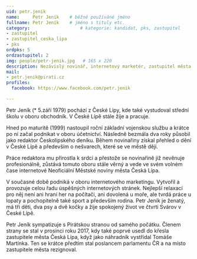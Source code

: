 ```yaml
---
uid: petr.jenik
name:     Petr Jeník  	# běžně používáné jméno
fullname: Petr Jeník  	# jméno s tituly etc.
category:                 	# kategorie: kandidat, pks, zastupitel
- zastupitel
- zastupitel_ceska_lipa
- pks
ordpks: 5
ordzastupitel: 2
img: people/petr-jenik.jpg   # 165 x 220
description: Nezávislý novinář, internetový marketér, zastupitel města Česká Lípa, čtvrtý místopředseda krajského sdružení.            	# kratký popis, max 160 znaků
mail:
- petr.jenik@pirati.cz
profiles:
  facebook: https://www.facebook.com/petr.jenik

---
```

Petr Jeník (* 5.září 1979) pochází z České Lípy, kde také vystudoval střední školu v oboru obchodník. V České Lípě stále žije a pracuje.

Hned po maturitě (1999) nastoupil roční základní vojenskou službu a krátce po ní začal podnikat v oboru účetnictví. Následně bezmála dva roky působil jako redaktor Českolipského deníku. Během novinařiny získal přehled o dění v České Lípě a především o nešvarech, které se ve městě dějí.

Práce redaktora mu přirostla k srdci a přestože se novinařině již nevěnuje profesionálně, zůstává tomuto oboru stále věrný a vede ve svém volném čase internetové Neoficiální Městské noviny města Česká Lípa.

V současné době podniká v oboru internetového marketingu. Vytvořil a provozuje celou řadu úspěšných internetových stránek. Nejlepší relaxací pro něj není ani hraní her na počítači, ani dovolená u moře, ale tvrdá práce u lopaty a pochopitelně také sport a především rodina. Petr Jeník je ženatý, má tři děti, dva psy a dvě kočky a žije spokojený život ve čtvrti Svárov v České Lípě.

Petr Jeník sympatizuje s Pirátskou stranou od samého počátku. Členem strany se stal v prosinci roku 2017, kdy také poprvé usedl do křesla zastupitele města Česká Lípa, když jako náhradník vystřídal Tomáše Martínka. Ten se krátce předtím stal poslancem parlamentu ČR a na místo zastupitele města rezignoval.